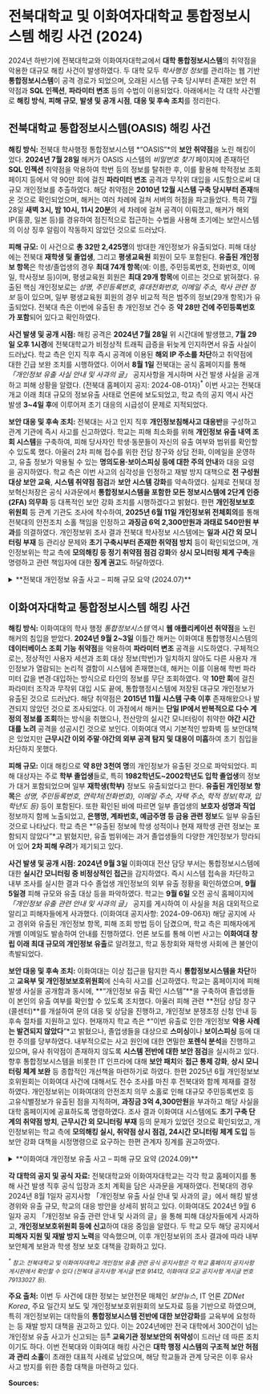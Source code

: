 # 전북대학교 및 이화여자대학교 통합정보시스템 해킹 사건 (2024)

2024년 하반기에 전북대학교와 이화여자대학교에서 **대학 통합정보시스템**의 취약점을 악용한 대규모 해킹 사건이 발생하였다. 두 대학 모두 *학사행정 정보*를 관리하는 웹 기반 **통합정보시스템**이 공격 경로가 되었으며, 오래된 시스템 구축 당시부터 존재한 보안 취약점과 **SQL 인젝션**, **파라미터 변조** 등의 수법이 이용되었다. 아래에서는 각 대학 사건별로 **해킹 방식**, **피해 규모**, **발생 및 공개 시점**, **대응 및 후속 조치**를 정리한다.

## 전북대학교 통합정보시스템(OASIS) 해킹 사건

**해킹 방식:** 전북대 학사행정 통합정보시스템 \*“OASIS”\*의 **보안 취약점**을 노린 해킹이었다. **2024년 7월 28일** 해커가 OASIS 시스템의 *비밀번호 찾기* 페이지에 존재하던 **SQL 인젝션** 취약점을 악용하여 학번 등의 정보를 탈취한 후, 이를 활용해 학적정보 조회 페이지 등에서 약 90만 회에 걸친 **파라미터 변조** 공격과 무작위 대입을 시도함으로써 대규모 개인정보를 추출하였다. 해당 취약점은 **2010년 12월 시스템 구축 당시부터 존재**해온 것으로 확인되었으며, 해커는 여러 차례에 걸쳐 서버의 허점을 파고들었다. 특히 7월 28일 **새벽 3시, 밤 10시, 11시 20분**의 세 차례에 걸쳐 공격이 이뤄졌고, 해커가 해외 IP(홍콩, 일본 등)를 경유하여 점진적으로 접근하는 수법을 사용해 초기에는 보안시스템의 이상 징후 알림이 작동하지 않았던 것으로 드러났다.

**피해 규모:** 이 사건으로 **총 32만 2,425명**의 방대한 개인정보가 유출되었다. 피해 대상에는 전북대 **재학생 및 졸업생**, 그리고 **평생교육원** 회원이 모두 포함된다. **유출된 개인정보 항목**은 학생/졸업생의 경우 **최대 74개 항목**(예: 이름, 주민등록번호, 전화번호, 이메일, 학사정보 등)이며, 평생교육원 회원은 **최대 29개 항목**에 이르는 것으로 밝혀졌다. 유출된 핵심 개인정보로는 *성명, 주민등록번호, 휴대전화번호, 이메일 주소, 학사 관련 정보* 등이 있으며, 일부 평생교육원 회원의 경우 비교적 적은 범주의 정보(29개 항목)가 유출되었다. 전북대 측은 이번에 유출된 총 개인정보 건수 중 **약 28만 건에 주민등록번호가 포함**되어 있다고 확인하였다.

**사건 발생 및 공개 시점:** 해킹 공격은 **2024년 7월 28일** 위 시간대에 발생했고, **7월 29일 오후 1시경**에 전북대학교가 비정상적 트래픽 급증을 뒤늦게 인지하면서 유출 사실이 드러났다. 학교 측은 인지 직후 즉시 공격에 이용된 **해외 IP 주소를 차단**하고 취약점에 대한 긴급 보완 조치를 시행하였다. 이어서 **8월 1일** 전북대는 공식 홈페이지를 통해 *「개인정보 유출 사실 안내 및 사과의 글」* 공지사항을 게시하며 사건 발생 사실을 공개하고 피해 상황을 알렸다. (전북대 홈페이지 공지: 2024-08-01자)<sup>\*</sup> 이번 사고는 전북대 개교 이래 최대 규모의 정보유출 사태로 언론에 보도되었고, 학교 측의 공지 역시 사건 발생 **3\~4일 후**에 이루어져 초기 대응의 시급성이 문제로 지적되었다.

**보안 대응 및 후속 조치:** 전북대는 사고 인지 직후 **개인정보침해사고 대응반**을 구성하고 관계 기관에 즉시 사고를 신고하였다. 학교는 피해 최소화를 위해 **개인정보 유출 내역 조회 시스템**을 구축하여, 피해 당사자인 학생·동문들이 자신의 유출 여부와 범위를 확인할 수 있도록 했다. 아울러 2차 피해 접수를 위한 전담 창구와 상담 전화, 이메일을 운영하고, 유출 정보가 악용될 수 있는 **명의도용·보이스피싱 등에 대한 주의 안내**와 대응 요령을 공지하였다. 학교 측은 이번 사고의 심각성을 인정하고 재발 방지 대책으로 **전 구성원 대상 보안 교육**, **시스템 취약점 점검**과 **보안 시스템 강화**를 약속하였다. 실제로 전북대 정보혁신처장은 공식 사과문에서 **통합정보시스템을 포함한 모든 정보시스템에 2단계 인증(2FA) 의무화** 등 대폭적인 보안 강화 조치를 시행하겠다고 밝혔다. 한편 **개인정보보호위원회** 등 관계 기관도 조사에 착수하여, **2025년 6월 11일 개인정보위 전체회의**를 통해 전북대의 안전조치 소홀 책임을 인정하고 **과징금 6억 2,300만원과 과태료 540만원 부과**를 의결하였다. 개인정보위 조사 결과 전북대 학사정보 시스템에는 **일과 시간 외 모니터링 부재** 등 관리상 문제와 **초기 구축시부터 존재한 취약점 방치** 등이 확인되었으며, 개인정보위는 학교 측에 **모의해킹 등 정기 취약점 점검 강화**와 **상시 모니터링 체계 구축**을 명령하고 관련 책임자에 대한 **징계 권고**도 하달하였다.

<details><summary>**전북대 개인정보 유출 사고 – 피해 규모 요약 (2024.07)**</summary>

| 항목              | 내용                                                                                                               |
| --------------- | ---------------------------------------------------------------------------------------------------------------- |
| **유출 인원**       | 약 **32만 2,425명** (전북대 재학생·졸업생 및 평생교육원 회원)                                                                        |
| **유출된 개인정보 범위** | **학생·졸업생:** 최대 *74개 항목* (이름, 주민등록번호, 휴대전화번호, 이메일, 학사정보 등)<br>**평생교육원 회원:** 최대 *29개 항목* (이름, 주민등록번호 등 기본 신원정보 위주) |
| **해킹 일시**       | 2024년 7월 28일 새벽 3시, 밤 10시, 11시 20분 (3차례 공격 감행)                                                                   |
| **해킹 발견 및 통보**  | 2024년 7월 29일 13시경 이상 트래픽 감지·해킹 확인 → 즉시 IP 차단 및 보안조치                                                              |
| **공식 발표일**      | 2024년 8월 1일 (홈페이지 공지로 유출 사실 공표 및 사과문 게재)                                                                         |
| **사용된 해킹 기법**   | *SQL 인젝션* + *파라미터 변조* 공격 (웹 입력값 취약점 악용, 학번 입력값 조작으로 무단 조회)                                                       |
| **사고 원인 및 배경**  | 학사시스템 구축 시부터 취약점 존재, 보안 장비는 있었으나 **주말·야간 모니터링 부재**로 탐지 지연                                                        |
| **주요 대응 조치**    | 공격 IP 차단 및 시스템 긴급패치, 피해자 조회 시스템 개설, 2차 피해 예방 안내, 내부 보안점검 및 2FA 도입 등 강화                                           |
| **관련 기관 조치**    | 개인정보위 조사 및 **과징금 6.23억원 부과**, 재발방지 시정명령 (취약점 점검 강화, 상시 모니터링 구축 등)                                                |

</details>

## 이화여자대학교 통합정보시스템 해킹 사건

**해킹 방식:** 이화여대의 학사 행정 *통합정보시스템* 역시 **웹 애플리케이션 취약점**을 노린 해커의 침입을 받았다. **2024년 9월 2\~3일** 이틀간 해커는 이화여대 통합행정시스템의 **데이터베이스 조회 기능 취약점**을 악용하여 **파라미터 변조** 공격을 시도하였다. 구체적으로는, 정상적인 사용자 세션과 조회 대상 정보(학번)가 일치하지 않아도 다른 사용자 개인정보가 열람되는 논리적 결함이 시스템에 존재했는데, 해커는 이를 이용해 학번 파라미터 값을 변경·대입하는 방식으로 타인의 정보를 무단 조회하였다. 약 **10만 회**에 걸친 파라미터 조작과 무작위 대입 시도 끝에, 통합행정시스템에 저장된 대규모 개인정보가 유출된 것으로 드러났다. 해당 취약점은 **2015년 11월 시스템 구축 이후** 존재해왔으나 발견되지 않았던 것으로 조사되었다. 이 과정에서 해커는 **단일 IP에서 반복적으로 다수 계정의 정보를 조회**하는 방식을 취했으나, 전산망의 실시간 모니터링이 취약한 **야간 시간대를 노려** 공격을 성공시킨 것으로 보인다. 이화여대 역시 기본적인 방화벽 등 보안대책은 있었지만 **근무시간 이외 주말·야간의 외부 공격 탐지 및 대응이 미흡**하여 초기 침입을 차단하지 못했다.

**피해 규모:** 이대 해킹으로 **약 8만 3천여 명**의 개인정보가 유출된 것으로 파악되었다. 피해 대상자는 주로 **학부 졸업생**들로, 특히 **1982학년도\~2002학년도 입학 졸업생**의 정보가 대거 포함되었으며 일부 **재학생(학부)** 정보도 유출되었다고 한다. **유출된 개인정보 항목**은 *성명, 주민등록번호, 연락처(전화번호), 이메일 주소, 자택 주소, 학적 정보(학과, 입학년도 등)* 등이 포함된다. 또한 확인된 바에 따르면 일부 졸업생의 **보호자 성명과 직업** 정보까지 함께 노출되었고, **은행명, 계좌번호, 예금주명 등 금융 관련 정보**도 일부 유출된 것으로 나타났다. 학교 측은 \*“유출된 정보에 학생 성적이나 현재 재학생 관련 정보는 포함되지 않았다”\*고 밝혔지만, 유출 범위에는 과거 졸업생들의 다양한 개인정보가 망라되어 있어 **2차 피해 우려**가 제기되고 있다.

**사건 발생 및 공개 시점:** **2024년 9월 3일** 이화여대 전산 담당 부서는 통합정보시스템에 대한 **실시간 모니터링 중 비정상적인 접근**을 감지하였다. 즉시 시스템 접속을 차단하고 내부 조사를 실시한 결과 다수 졸업생 개인정보의 외부 유출 정황을 확인하였으며, **9월 5일경** 피해 규모와 유출 대상 등을 파악하였다. 학교는 **9월 6일** 오전 공식 홈페이지에 *「개인정보 유출 관련 안내 및 사과의 글」* 공지를 게시하여 이 사실을 처음 대외적으로 알리고 피해자들에게 사과했다. (이화여대 공지사항: 2024-09-06자) 해당 공지에 사고 경위와 유출된 개인정보 항목, 피해 조회 방법 등이 담겼으며, 학교 측은 피해자에게 개별 이메일도 발송하여 안내를 진행하였다. 언론 보도를 통해 이번 사고는 **이화여대 창립 이래 최대 규모의 개인정보 유출**로 알려졌고, 학교 동창회와 재학생 사회에 큰 불안이 촉발되었다.

**보안 대응 및 후속 조치:** 이화여대는 이상 접근을 탐지한 즉시 **통합정보시스템을 차단**하고 **교육부 및 개인정보보호위원회**에 신속히 사고를 신고하였다. 학교는 홈페이지에 피해 발생 사실을 공개함과 동시에, \*\*“개인정보 유출 확인 시스템”\*\*을 구축하여 졸업생들이 본인의 유출 여부를 확인할 수 있도록 조치했다. 아울러 피해 관련 \*\*전담 상담 창구(콜센터)\*\*를 개설하여 문의 대응 및 상담을 진행하고, 개인정보 분쟁조정 신청 안내 등 후속 절차를 지원하고 있다. 현재까지 학교 측은 \*“이번 유출로 인한 개인정보 **악용 사례는 발견되지 않았다**”\*고 밝혔으나, 졸업생들을 대상으로 **스미싱**이나 **보이스피싱** 등에 대한 주의를 당부하였다. 내부적으로는 사고 원인에 대한 면밀한 **포렌식 분석**을 진행하고 있으며, 유사 취약점이 존재하지 않도록 **시스템 전반에 대한 보안 점검**을 실시하고 있다. 향후 통합정보시스템을 비롯한 IT 인프라에 대해 **보안 패치**와 **접근 통제 강화**, **상시 모니터링 체계 보완** 등 종합적인 개선책을 마련하기로 하였다. 한편 2025년 6월 개인정보보호위원회는 이화여대 사건에 대해서도 전수 조사를 마친 후 전북대와 함께 제재를 결정하였다. 개인정보위는 이화여대의 안전조치 의무 소홀로 인해 대규모 주민등록번호 등 고유식별정보가 유출된 점을 지적하며, **과징금 3억 4,300만원**을 부과하고 해당 사실을 대학 홈페이지에 공표하도록 명령하였다. 조사 결과 이화여대 시스템에도 **초기 구축 단계의 취약점 방치**, **근무시간 외 모니터링 부재** 등의 문제가 있었던 것으로 확인되었고, 개인정보위는 학교 측에 **모의해킹 실시, 취약점 상시 점검, 24시간 모니터링 체계 도입** 등 보안 강화 대책을 시정명령으로 요구하는 한편 관계자 징계를 권고하였다.

<details><summary>**이화여대 개인정보 유출 사고 – 피해 규모 요약 (2024.09)**</summary>

| 항목              | 내용                                                                                                         |
| --------------- | ---------------------------------------------------------------------------------------------------------- |
| **유출 인원**       | 약 **8만 3천여 명** (주로 82\~02학번 졸업생 대상, 학부 재학생 일부 포함)                                                          |
| **유출된 개인정보 범위** | 성명, 주민등록번호, 연락처(전화번호), 이메일, 주소, 학적 정보 등 졸업생 신상 대부분<br>※ **일부 기록:** 보호자 이름·직업, 은행명·계좌번호·예금주명 등 **민감정보도 포함** |
| **해킹 시도 기간**    | 2024년 9월 2일 \~ 3일 (양일간 지속적인 비인가 DB조회 시도 발생)                                                                |
| **이상 탐지 일시**    | 2024년 9월 3일 (실시간 모니터링 중 비정상 접근 포착, 시스템 차단)                                                                 |
| **공식 발표일**      | 2024년 9월 6일 (홈페이지 공지로 유출 사실 안내 및 총장단 사과문 게시)                                                               |
| **사용된 해킹 기법**   | *파라미터 변조* 공격 (DB조회 권한 취약점 악용, 세션 불일치 상태에서 다른 학번으로 개인정보 조회)                                                 |
| **사고 원인 및 배경**  | 시스템 개발 시부터 존재한 논리적 결함 방치, **야간 시간대 보안관제 공백**으로 이상징후 초기 탐지 실패                                               |
| **주요 대응 조치**    | 즉각 시스템 격리 및 취약점 차단, 피해자 조회 및 상담 시스템 운영, 관계기관 신고, 전산망 전반 보안 강화 (패치/모니터링 보완 등)                               |
| **관련 기관 조치**    | 개인정보위 조사 및 **과징금 3.43억원 부과**, 취약점 개선 및 **상시 모니터링 의무화** 등 시정명령, 책임자 징계 권고                                   |

</details>

**각 대학의 공지 및 공식 자료:** 전북대학교와 이화여자대학교는 각각 학교 홈페이지를 통해 사건 발생 직후 공식 입장과 조치 계획을 담은 사과문을 게재하였다. 전북대의 경우 2024년 8월 1일자 공지사항 「개인정보 유출 사실 안내 및 사과의 글」에서 해킹 발생 경위와 유출 규모, 학교의 대응 방안을 상세히 밝히고 있다. 이화여대도 2024년 9월 6일자 공지 「개인정보 유출 관련 안내 및 사과의 글」을 통해 피해 대상자들에게 사과하고, **개인정보보호위원회 등에 신고**하여 대응 중임을 알렸다. 두 학교 모두 해당 공지에서 **피해자 지원 및 재발 방지 노력**을 약속했으며, 이후 개인정보위의 조사 결과에 따라 내부 보안체계 보완과 학생 정보 보호 대책을 강화하고 있다.

<small><em><sup>\*</sup> 참고: 전북대학교 및 이화여자대학교 개인정보 유출 관련 공식 공지사항은 각 학교 홈페이지 공지사항 게시판에서 확인할 수 있다 (전북대 공지사항 게시글 번호 91412, 이화여대 모교 공지사항 게시글 번호 79133027 등).</em></small>

**주요 출처:** 이번 두 사건에 대한 정보는 보안전문 매체인 *보안뉴스*, IT 언론 *ZDNet Korea*, 주요 일간지 보도 및 개인정보보호위원회의 보도자료 등을 기반으로 하였으며, 특히 개인정보위는 대학들의 **통합정보시스템 전반에 대한 보안강화**를 교육부에 요청하는 등 재발 방지 대책을 권고하고 있다. 이는 2024년에만 전국 대학에서 300건이 넘는 개인정보 유출 사고가 신고되는 등<sup><a href="https://news.kbs.co.kr/news/view.do?ncd=7759975">※</a></sup> **교육기관 정보보안의 취약성**이 드러난 데 따른 조치이기도 하다. 이번 전북대와 이화여대 해킹 사건은 **대학 행정 시스템의 구조적 보안 허점과 관리 소홀**이 초래한 대표적 사례로 남았으며, 해당 학교들과 관계 당국은 이후 유사 사고 방지를 위한 종합 대책을 마련하고 있다.

**Sources:**
